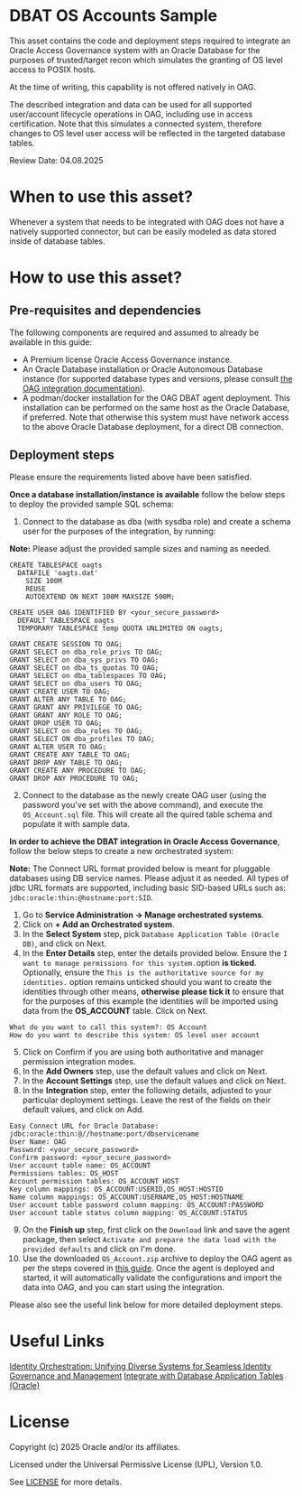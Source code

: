 # DBAT OS Accounts Sample

This asset contains the code and deployment steps required to integrate an Oracle Access Governance system with an Oracle Database for the purposes of trusted/target recon which simulates the granting of OS level access to POSIX hosts.

At the time of writing, this capability is not offered natively in OAG.

The described integration and data can be used for all supported user/account lifecycle operations in OAG, including use in access certification. Note that this simulates a connected system, therefore changes to OS level user access will be reflected in the targeted database tables.

Review Date: 04.08.2025

# When to use this asset?

Whenever a system that needs to be integrated with OAG does not have a natively supported connector, but can be easily modeled as data stored inside of database tables.

# How to use this asset?

## Pre-requisites and dependencies

The following components are required and assumed to already be available in this guide:
- A Premium license Oracle Access Governance instance.
- An Oracle Database installation or Oracle Autonomous Database instance (for supported database types and versions, please consult [the OAG integration documentation](https://docs.oracle.com/en/cloud/paas/access-governance/tatoi/index.html#GUID-8C827C87-8D8F-4FCB-9895-F370F25FEB00)).
- A podman/docker installation for the OAG DBAT agent deployment. This installation can be performed on the same host as the Oracle Database, if preferred. Note that otherwise this system must have network access to the above Oracle Database deployment, for a direct DB connection.

## Deployment steps

Please ensure the requirements listed above have been satisfied.

**Once a database installation/instance is available** follow the below steps to deploy the provided sample SQL schema:

1. Connect to the database as dba (with sysdba role) and create a schema user for the purposes of the integration, by running:

**Note:** Please adjust the provided sample sizes and naming as needed.

```
CREATE TABLESPACE oagts
  DATAFILE 'oagts.dat'
    SIZE 100M
    REUSE
    AUTOEXTEND ON NEXT 100M MAXSIZE 500M;

CREATE USER OAG IDENTIFIED BY <your_secure_password>
  DEFAULT TABLESPACE oagts
  TEMPORARY TABLESPACE temp QUOTA UNLIMITED ON oagts;

GRANT CREATE SESSION TO OAG;
GRANT SELECT on dba_role_privs TO OAG;
GRANT SELECT on dba_sys_privs TO OAG;
GRANT SELECT on dba_ts_quotas TO OAG;
GRANT SELECT on dba_tablespaces TO OAG;
GRANT SELECT on dba_users TO OAG;
GRANT CREATE USER TO OAG;
GRANT ALTER ANY TABLE TO OAG;
GRANT GRANT ANY PRIVILEGE TO OAG;
GRANT GRANT ANY ROLE TO OAG;
GRANT DROP USER TO OAG;
GRANT SELECT on dba_roles TO OAG;
GRANT SELECT ON dba_profiles TO OAG;
GRANT ALTER USER TO OAG;
GRANT CREATE ANY TABLE TO OAG;
GRANT DROP ANY TABLE TO OAG;
GRANT CREATE ANY PROCEDURE TO OAG;
GRANT DROP ANY PROCEDURE TO OAG;
```

2. Connect to the database as the newly create OAG user (using the password you've set with the above command), and execute the `OS_Account.sql` file. This will create all the quired table schema and populate it with sample data.

**In order to achieve the DBAT integration in Oracle Access Governance**, follow the below steps to create a new orchestrated system:

**Note:** The Connect URL format provided below is meant for pluggable databases using DB service names. Please adjust it as needed. All types of jdbc URL formats are supported, including basic SID-based URLs such as: `jdbc:oracle:thin:@hostname:port:SID`.

1. Go to **Service Administration -> Manage orchestrated systems**.
2. Click on **+ Add an Orchestrated system**.
3. In the **Select System** step, pick `Database Application Table (Oracle DB)`, and click on Next.
4. In the **Enter Details** step, enter the details provided below. Ensure the `I want to manage permissions for this system.`option **is ticked**. Optionally, ensure the `This is the authoritative source for my identities.` option remains unticked should you want to create the identities through other means, **otherwise please tick it** to ensure that for the purposes of this example the identities will be imported using data from the **OS_ACCOUNT** table. Click on Next.

```
What do you want to call this system?: OS Account
How do you want to describe this system: OS level user account
```

5. Click on Confirm if you are using both authoritative and manager permission integration modes.
6. In the **Add Owners** step, use the default values and click on Next.
7. In the **Account Settings** step, use the default values and click on Next.
8. In the **Integration** step, enter the following details, adjusted to your particular deployment settings. Leave the rest of the fields on their default values, and click on Add.

```
Easy Connect URL for Oracle Database: jdbc:oracle:thin:@//hostname:port/dbservicename
User Name: OAG
Password: <your_secure_password>
Confirm password: <your_secure_password>
User account table name: OS_ACCOUNT
Permissions tables: OS_HOST
Account permission tables: OS_ACCOUNT_HOST
Key column mappings: OS_ACCOUNT:USERID,OS_HOST:HOSTID
Name column mappings: OS_ACCOUNT:USERNAME,OS_HOST:HOSTNAME
User account table password column mapping: OS_ACCOUNT:PASSWORD
User account table status column mapping: OS_ACCOUNT:STATUS
```

9. On the **Finish up** step, first click on the `Download` link and save the agent package, then select `Activate and prepare the data load with the provided defaults` and click on I'm done.
10. Use the downloaded `OS_Account.zip` archive to deploy the OAG agent as per the steps covered in [this guide](https://docs.oracle.com/en/cloud/paas/access-governance/lllho/index.html#GUID-67A8B48F-9358-4B95-A36C-5871E3726FAB). Once the agent is deployed and started, it will automatically validate the configurations and import the data into OAG, and you can start using the integration.

Please also see the useful link below for more detailed deployment steps.

# Useful Links

[Identity Orchestration: Unifying Diverse Systems for Seamless Identity Governance and Management](https://docs.oracle.com/en/cloud/paas/access-governance/seihs/#articletitle)
[Integrate with Database Application Tables (Oracle)](https://docs.oracle.com/en/cloud/paas/access-governance/bdato/#articletitle)

# License

Copyright (c) 2025 Oracle and/or its affiliates.

Licensed under the Universal Permissive License (UPL), Version 1.0.

See [LICENSE](https://github.com/oracle-devrel/technology-engineering/blob/main/LICENSE) for more details.
